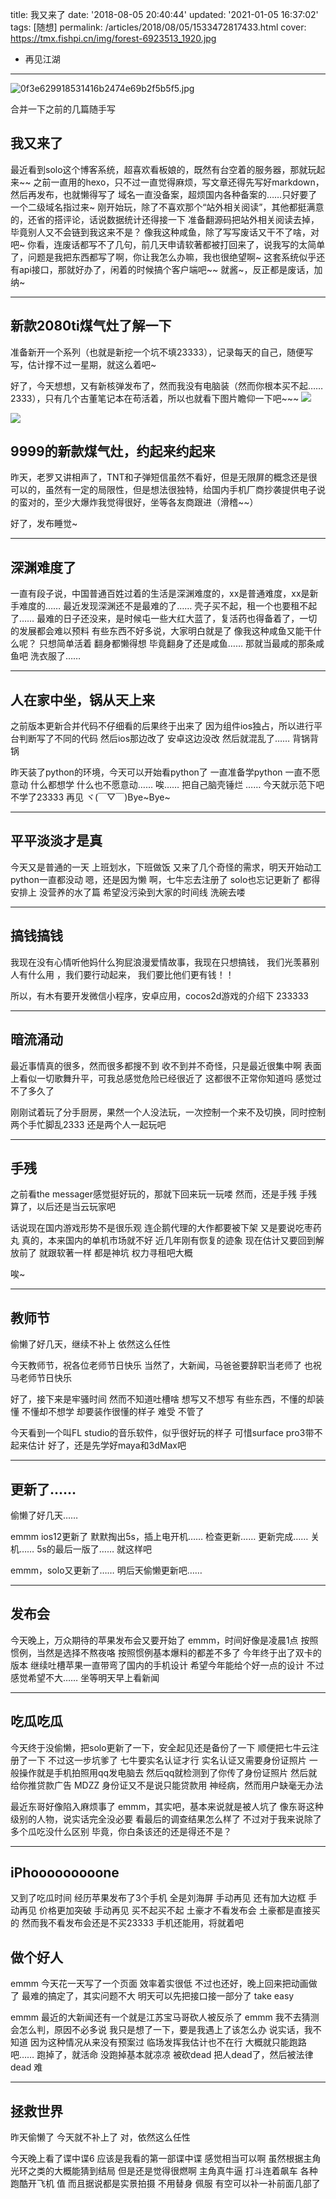title: 我又来了
date: '2018-08-05 20:40:44'
updated: '2021-01-05 16:37:02'
tags: [随想]
permalink: /articles/2018/08/05/1533472817433.html
cover: https://tmx.fishpi.cn/img/forest-6923513_1920.jpg
- 再见江湖
---
![0f3e629918531416b2474e69b2f5b5f5.jpg](https://tmx.fishpi.cn/img/forest-6923513_1920.jpg)

合并一下之前的几篇随手写

## 我又来了

最近看到solo这个博客系统，超喜欢看板娘的，既然有台空着的服务器，那就玩起来~~
之前一直用的hexo，只不过一直觉得麻烦，写文章还得先写好markdown，然后再发布，也就懒得写了
域名一直没备案，超烦国内各种备案的……只好要了一个二级域名指过来~
刚开始玩，除了不喜欢那个“站外相关阅读”，其他都挺满意的，还省的搭评论，话说数据统计还得接一下
准备翻源码把站外相关阅读去掉，毕竟别人又不会链到我这来不是？
像我这种咸鱼，除了写写废话又干不了啥，对吧~
你看，连废话都写不了几句，前几天申请软著都被打回来了，说我写的太简单了，问题是我把东西都写了啊，你让我怎么办嘛，我也很绝望啊~
这套系统似乎还有api接口，那就好办了，闲着的时候搞个客户端吧~~
就酱~，反正都是废话，加纳~

---

## 新款2080ti煤气灶了解一下

准备新开一个系列（也就是新挖一个坑不填23333），记录每天的自己，随便写写，估计撑不过一星期，就这么着吧~

好了，今天想想，又有新核弹发布了，然而我没有电脑装（然而你根本买不起……2333），只有几个古董笔记本在苟活着，所以也就看下图片瞻仰一下吧~~~
<img src="http://ww1.sinaimg.cn/large/005wkcNwgy1fuho53i6evj30k80ny40s.jpg"/>

<img src="http://ww1.sinaimg.cn/large/005wkcNwgy1fuho5ogxh0j30fo0biwf4.jpg"/>

9999的新款煤气灶，约起来约起来
------------------------------

昨天，老罗又讲相声了，TNT和子弹短信虽然不看好，但是无限屏的概念还是很可以的，虽然有一定的局限性，但是想法很独特，给国内手机厂商抄袭提供电子说的蛮对的，至少大爆炸我觉得很好，坐等各友商跟进（滑稽~~）

好了，发布睡觉~

---

## 深渊难度了

一直有段子说，中国普通百姓过着的生活是深渊难度的，xx是普通难度，xx是新手难度的……
最近发现深渊还不是最难的了……
壳子买不起，租一个也要租不起了……
最难的日子还没来，是时候屯一些大红大蓝了，复活药也得备着了，一切的发展都会难以预料
有些东西不好多说，大家明白就是了
像我这种咸鱼又能干什么呢？
只想简单活着
翻身都懒得想
毕竟翻身了还是咸鱼……
那就当最咸的那条咸鱼吧
洗衣服了……

---

## 人在家中坐，锅从天上来

之前版本更新合并代码不仔细看的后果终于出来了
因为组件ios独占，所以进行平台判断写了不同的代码
然后ios那边改了
安卓这边没改
然后就混乱了……
背锅背锅

昨天装了python的环境，今天可以开始看python了
一直准备学python
一直不愿意动
什么都想学
什么也不愿意动……
唉……
把自己脑壳锤烂
……
今天就示范下吧
不学了23333
再见
ヾ(￣▽￣)Bye~Bye~

---

## 平平淡淡才是真

今天又是普通的一天
上班划水，下班做饭
又来了几个奇怪的需求，明天开始动工
python一直都没动
嗯，还是因为懒
啊，七牛忘去注册了
solo也忘记更新了
都得安排上
没营养的水了篇
希望没污染到大家的时间线
洗碗去喽

---

## 搞钱搞钱

我现在没有心情听他妈什么狗屁浪漫爱情故事，我现在只想搞钱， 我们光羡慕别人有什么用 ，我们要行动起来， 我们要比他们更有钱！！

所以，有木有要开发微信小程序，安卓应用，cocos2d游戏的介绍下 233333

---

## 暗流涌动

最近事情真的很多，然而很多都搜不到
收不到并不奇怪，只是最近很集中啊
表面上看似一切歌舞升平，可我总感觉危险已经很近了
这都很不正常你知道吗
感觉过不了多久了

刚刚试着玩了分手厨房，果然一个人没法玩，一次控制一个来不及切换，同时控制两个手忙脚乱2333
还是两个人一起玩吧

---

## 手残

之前看the messager感觉挺好玩的，那就下回来玩一玩喽
然而，还是手残
手残
算了，以后还是当云玩家吧

话说现在国内游戏形势不是很乐观
连企鹅代理的大作都要被下架
又是要说吃枣药丸
真的，本来国内的单机市场就不好
近几年刚有恢复的迹象
现在估计又要回到解放前了
就跟软著一样
都是神坑
权力寻租吧大概

唉~

---

## 教师节

偷懒了好几天，继续不补上
依然这么任性

今天教师节，祝各位老师节日快乐
当然了，大新闻，马爸爸要辞职当老师了
也祝马老师节日快乐

好了，接下来是牢骚时间
然而不知道吐槽啥
想写又不想写
有些东西，不懂的却装懂
不懂却不想学
却要装作很懂的样子
难受
不管了

今天看到一个叫FL studio的音乐软件，似乎很好玩的样子
可惜surface pro3带不起来估计
好了，还是先学好maya和3dMax吧

---

## 更新了……

偷懒了好几天……

emmm ios12更新了
默默掏出5s，插上电开机……
检查更新……
更新完成……
关机……
5s的最后一版了……
就这样吧

emmm，solo又更新了……
明后天偷懒更新吧……

---

## 发布会

今天晚上，万众期待的苹果发布会又要开始了
emmm，时间好像是凌晨1点
按照惯例，当然是选择不熬夜咯
按照惯例基本爆料的都差不多了
今年终于出了双卡的版本
继续吐槽苹果一直带弯了国内的手机设计
希望今年能给个好一点的设计
不过感觉希望不大……
坐等明天早上看新闻

---

## 吃瓜吃瓜

今天终于没偷懒，把solo更新了一下，安全起见还是备份了一下
顺便把七牛云注册了一下
不过这一步坑爹了
七牛要实名认证才行
实名认证又需要身份证照片
一般操作就是手机拍照用qq发电脑去
然后qq就检测到了你传了身份证照片
然后就给你推贷款广告
MDZZ
身份证又不是说只能贷款用
神经病，然而用户缺毫无办法

最近东哥好像陷入麻烦事了
emmm，其实吧，基本来说就是被人坑了
像东哥这种级别的人物，说实话完全没必要
看最后的调查结果怎么样了
不过对于我来说除了多个瓜吃没什么区别
毕竟，你白条该还的还是得还不是？

---

## iPhooooooooone

又到了吃瓜时间
经历苹果发布了3个手机
全是刘海屏
手动再见
还有加大边框
手动再见
价格更加突破
手动再见
买不起买不起
土豪才不看发布会
土豪都是直接买的
然而我不看发布会还是不买23333
手机还能用，将就着吧

## 做个好人

emmm
今天花一天写了一个页面
效率着实很低
不过也还好，晚上回来把动画做了
最难的搞定了，其实问题不大
明天可以先把接口接一部分了
take easy

emmm
最近的大新闻还有一个就是江苏宝马哥砍人被反杀了
emmm
我不去猜测会怎么判，原因不必多说
我只是想了一下，要是我遇上了该怎么办
说实话，我不知道
因为这种情况从来没有预案过
临场发挥我估计也不在行
大概就只能跑路吧……
跑掉了，就活命
没跑掉基本就凉凉
被砍dead
把人dead了，然后被法律dead
难

---

## 拯救世界

昨天偷懒了
今天就不补上了
对，依然这么任性

今天晚上看了谍中谍6
应该是我看的第一部谍中谍
感觉相当可以啊
虽然根据主角光环之类的大概能猜到结局
但是还是觉得很燃啊
主角真牛逼
打斗连着飙车
各种跑酷开飞机
值
而且据说都是实景拍摄
不用替身
佩服
有空可以补一补前面几部了

